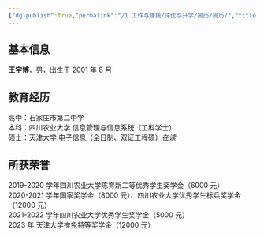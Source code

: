 ```yaml
---
{"dg-publish":true,"permalink":"/1 工作与赚钱/评优与升学/简历/简历/","title":"简历"}
---
```


## 基本信息
**王宇博**，男，出生于 2001 年 8 月
## 教育经历
高中：石家庄市第二中学  
本科：四川农业大学 信息管理与信息系统（工科学士）  
硕士：天津大学 电子信息（全日制、双证工程硕）*在读*
## 所获荣誉
2019-2020 学年四川农业大学陈育新二等优秀学生奖学金（6000 元）  
2020-2021 学年国家奖学金（8000 元）、四川农业大学优秀学生标兵奖学金（12000 元）  
2021-2022 学年四川农业大学优秀学生奖学金（5000 元）  
2023 年 天津大学推免特等奖学金（12000 元）
